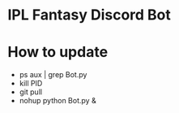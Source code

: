 # IPL Fantasy Discord Bot

# How to update
- ps aux | grep Bot.py
- kill PID
- git pull
- nohup python Bot.py &